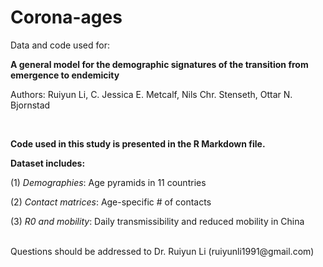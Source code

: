 # Corona-ages
Data and code used for:

**A general model for the demographic signatures of the transition from emergence to endemicity**

Authors: Ruiyun Li, C. Jessica E. Metcalf, Nils Chr. Stenseth, Ottar N. Bjornstad

<br />

**Code used in this study is presented in the R Markdown file.**

**Dataset includes:**

(1) *Demographies*: Age pyramids in 11 countries

(2) *Contact matrices*: Age-specific # of contacts

(3) *R0 and mobility*: Daily transmissibility and reduced mobility in China

<br />
Questions should be addressed to Dr. Ruiyun Li (ruiyunli1991@gmail.com)
